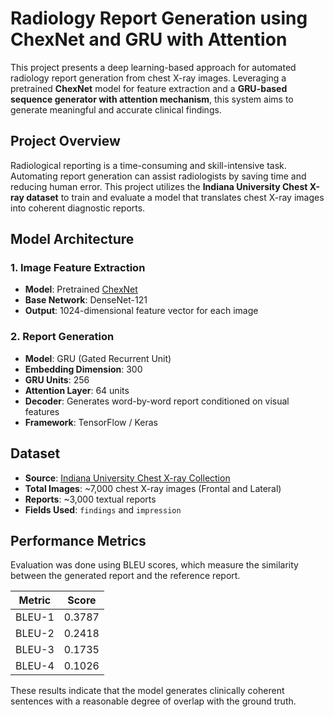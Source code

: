 # Radiology Report Generation using ChexNet and GRU with Attention

This project presents a deep learning-based approach for automated radiology report generation from chest X-ray images. Leveraging a pretrained **ChexNet** model for feature extraction and a **GRU-based sequence generator with attention mechanism**, this system aims to generate meaningful and accurate clinical findings.

## Project Overview

Radiological reporting is a time-consuming and skill-intensive task. Automating report generation can assist radiologists by saving time and reducing human error. This project utilizes the **Indiana University Chest X-ray dataset** to train and evaluate a model that translates chest X-ray images into coherent diagnostic reports.

## Model Architecture

### 1. **Image Feature Extraction**
- **Model**: Pretrained [ChexNet](https://arxiv.org/abs/1711.05225)
- **Base Network**: DenseNet-121
- **Output**: 1024-dimensional feature vector for each image

### 2. **Report Generation**
- **Model**: GRU (Gated Recurrent Unit)
- **Embedding Dimension**: 300
- **GRU Units**: 256
- **Attention Layer**: 64 units
- **Decoder**: Generates word-by-word report conditioned on visual features
- **Framework**: TensorFlow / Keras

## Dataset

- **Source**: [Indiana University Chest X-ray Collection](https://openi.nlm.nih.gov/)
- **Total Images**: ~7,000 chest X-ray images (Frontal and Lateral)
- **Reports**: ~3,000 textual reports
- **Fields Used**: `findings` and `impression`

## Performance Metrics

Evaluation was done using BLEU scores, which measure the similarity between the generated report and the reference report.

| Metric   | Score   |
|----------|---------|
| BLEU-1   | 0.3787  |
| BLEU-2   | 0.2418  |
| BLEU-3   | 0.1735  |
| BLEU-4   | 0.1026  |

These results indicate that the model generates clinically coherent sentences with a reasonable degree of overlap with the ground truth.
